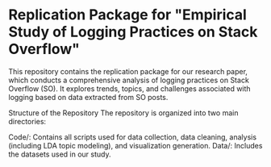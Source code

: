 # Replication Package for "Empirical Study of Logging Practices on Stack Overflow"
This repository contains the replication package for our research paper, which conducts a comprehensive analysis of logging practices on Stack Overflow (SO). It explores trends, topics, and challenges associated with logging based on data extracted from SO posts.

Structure of the Repository
The repository is organized into two main directories:

Code/: Contains all scripts used for data collection, data cleaning, analysis (including LDA topic modeling), and visualization generation.
Data/: Includes the datasets used in our study. 
